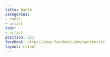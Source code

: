 ```yaml
---
title: Santé
categories:
- radio
- artist
tags:
- artist
position: 211
facebook: https://www.facebook.com/santemusic
layout: client
---
```


